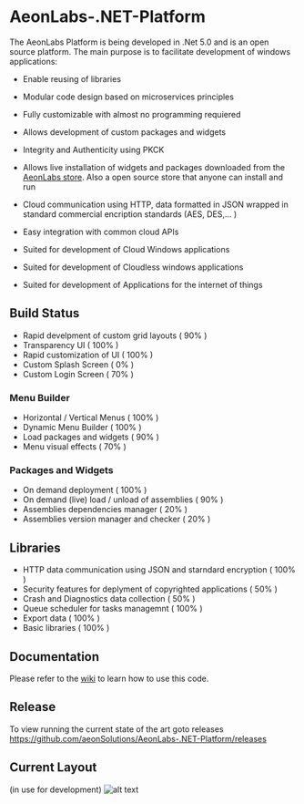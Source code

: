 # AeonLabs-.NET-Platform
The AeonLabs Platform is being developed in .Net 5.0 and is an open source platform. The main purpose is to facilitate development of windows applications:
- Enable reusing of libraries
- Modular code design based on microservices principles
- Fully customizable with almost no programming requiered

- Allows development of custom packages and widgets
- Integrity and Authenticity using PKCK
- Allows live installation of widgets and packages downloaded from the [AeonLabs store](https://www.store.aeonlabs.solutions "AeonLabs store"). Also a open source store that anyone can install and run

- Cloud communication using HTTP, data formatted in JSON wrapped in standard commercial encription standards (AES, DES,... )
- Easy integration with common cloud APIs 

- Suited for development of Cloud Windows applications
- Suited for development of Cloudless windows applications
- Suited for development of Applications for the internet of things

## Build Status

- Rapid develpment of custom grid layouts ( 90% )
- Transparency UI ( 100% )
- Rapid customization of UI ( 100% )
- Custom Splash Screen ( 0% )
- Custom Login Screen ( 70% )

### Menu Builder
- Horizontal / Vertical Menus ( 100% ) 
- Dynamic Menu Builder ( 100% )
- Load packages and widgets ( 90% )
- Menu visual effects ( 70% )

### Packages and Widgets
- On demand deployment ( 100% )
- On demand (live) load / unload of assemblies ( 90% )
- Assemblies dependencies manager ( 20% )
- Assemblies version manager and checker ( 20% )

## Libraries
- HTTP data communication using JSON and starndard encryption ( 100% )
- Security features for deplyment of copyrighted applications ( 50% )
- Crash and Diagnostics data collection ( 50% )
- Queue scheduler for tasks managemnt ( 100% )
- Export data ( 100% )
- Basic libraries ( 100% )

## Documentation
Please refer to the [wiki](https://github.com/aeonSolutions/AeonLabs-.NET-Platform/wiki) to learn how to use this code.

## Release
To view running the current state of the art goto releases
https://github.com/aeonSolutions/AeonLabs-.NET-Platform/releases

## Current Layout 
(in use for development)
![alt text](http://www.aeonlabs.solutions/images/github/layout3.jpg)
